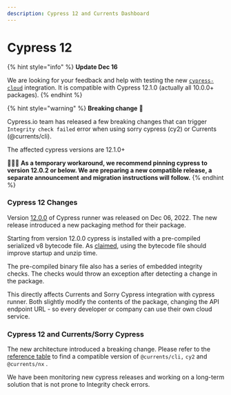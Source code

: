 ```yaml
---
description: Cypress 12 and Currents Dashboard
---
```


# Cypress 12

{% hint style="info" %}
**Update Dec 16**

We are looking for your feedback and help with testing the new [`cypress-cloud`](https://currents.notion.site/Cypress-12-and-Currents-Sorry-Cypress-3f9f29285f9242c78b0ba63cf9225c6c) integration. It is compatible with Cypress 12.1.0 (actually all 10.0.0+ packages).
{% endhint %}

{% hint style="warning" %}
**Breaking change**  **🚧**

Cypress.io team has released a few breaking changes that can trigger `Integrity check failed` error when using sorry cypress (cy2) or Currents (@currents/cli).

The affected cypress versions are 12.1.0+

👷🏽‍♀️  **As a temporary workaround, we recommend pinning cypress to version 12.0.2 or below. We are preparing a new compatible release, a separate announcement and migration instructions will follow.**
{% endhint %}

### Cypress 12 Changes

Version [12.0.0](https://www.cypress.io/blog/2022/12/06/announcing-cypress-12/) of Cypress runner was released on Dec 06, 2022. The new release introduced a new packaging method for their package.

Starting from version 12.0.0 cypress is installed with a pre-compiled serialized v8 bytecode file. As [claimed](https://github.com/cypress-io/cypress/pull/24909), using the bytecode file should improve startup and unzip time.&#x20;

The pre-compiled binary file also has a series of embedded integrity checks. The checks would throw an exception after detecting a change in the package.&#x20;

This directly affects Currents and Sorry Cypress integration with cypress runner. Both slightly modify the contents of the package, changing the API endpoint URL - so every developer or company can use their own cloud service.

### Cypress 12 and Currents/Sorry Cypress

The new architecture introduced a breaking change. Please refer to the [reference table](./) to find a compatible version  of `@currents/cli,` `cy2` and `@currents/nx` .

We have been monitoring new cypress releases and working on a long-term solution that is not prone to Integrity check errors.

